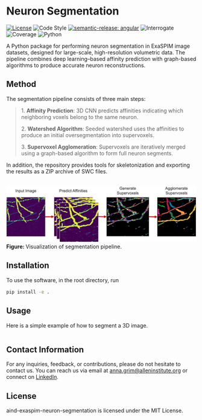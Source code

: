 # Neuron Segmentation

[![License](https://img.shields.io/badge/license-MIT-brightgreen)](LICENSE)
![Code Style](https://img.shields.io/badge/code%20style-black-black)
[![semantic-release: angular](https://img.shields.io/badge/semantic--release-angular-e10079?logo=semantic-release)](https://github.com/semantic-release/semantic-release)
![Interrogate](https://img.shields.io/badge/interrogate-100.0%25-brightgreen)
![Coverage](https://img.shields.io/badge/coverage-100%25-brightgreen?logo=codecov)
![Python](https://img.shields.io/badge/python->=3.10-blue?logo=python)

A Python package for performing neuron segmentation in ExaSPIM image datasets, designed for large-scale, high-resolution volumetric data. The pipeline combines deep learning–based affinity prediction with graph-based algorithms to produce accurate neuron reconstructions.


## Method

The segmentation pipeline consists of three main steps:

<blockquote>
  <p>1. <strong>Affinity Prediction</strong>: 3D CNN predicts affinities indicating which neighboring voxels belong to the same neuron.</p>
  <p>2. <strong>Watershed Algorithm</strong>: Seeded watershed uses the affinities to produce an initial oversegmentation into supervoxels.</p>
  <p>3. <strong>Supervoxel Agglomeration</strong>: Supervoxels are iteratively merged using a graph-based algorithm to form full neuron segments.</p>
</blockquote>

In addition, the repository provides tools for skeletonization and exporting the results as a ZIP archive of SWC files.
<br>
<br>

<p>
  <img src="imgs/pipeline.png" width="850" alt="pipeline">
  <br>
  <b> Figure: </b>Visualization of segmentation pipeline.
</p>

## Installation
To use the software, in the root directory, run
```bash
pip install -e .
```

## Usage

Here is a simple example of how to segment a 3D image.

```python

```

## Contact Information
For any inquiries, feedback, or contributions, please do not hesitate to contact us. You can reach us via email at anna.grim@alleninstitute.org or connect on [LinkedIn](https://www.linkedin.com/in/anna-m-grim/).

## License
aind-exaspim-neuron-segmentation is licensed under the MIT License.
